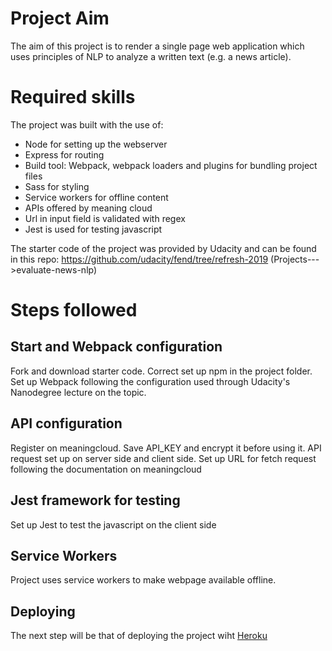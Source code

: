 # Project Aim
The aim of this project is to render a single page web application which uses principles of NLP to analyze a written text (e.g. a news article).

# Required skills

The project was built with the use of:
- Node for setting up the webserver
- Express for routing
- Build tool: Webpack, webpack loaders and plugins for bundling project files
- Sass for styling
- Service workers for offline content
- APIs offered by meaning cloud
- Url in input field is validated with regex
- Jest is used for testing javascript

The starter code of the project was provided by Udacity and can be found in this repo: https://github.com/udacity/fend/tree/refresh-2019 (Projects--->evaluate-news-nlp)

# Steps followed

## Start and Webpack configuration  
Fork and download starter code. Correct set up npm in the project folder. Set up Webpack following the configuration used through Udacity's Nanodegree lecture on the topic.

## API configuration
Register on meaningcloud. Save API_KEY and encrypt it before using it. API request set up on server side and client side. Set up URL for fetch request following the documentation on meaningcloud

## Jest framework for testing
Set up Jest to test the javascript on the client side

## Service Workers
Project uses service workers to make webpage available offline.

## Deploying

The next step will be that of deploying the project wiht [Heroku](https://www.heroku.com/) 
